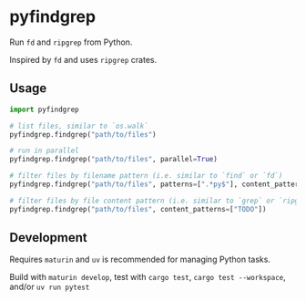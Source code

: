 # pyfindgrep

Run `fd` and `ripgrep` from Python.

Inspired by `fd` and uses `ripgrep` crates.

## Usage

```python
import pyfindgrep

# list files, similar to `os.walk`
pyfindgrep.findgrep("path/to/files")

# run in parallel
pyfindgrep.findgrep("path/to/files", parallel=True)

# filter files by filename pattern (i.e. similar to `find` or `fd`)
pyfindgrep.findgrep("path/to/files", patterns=[".*py$"], content_patterns=["TODO"])

# filter files by file content pattern (i.e. similar to `grep` or `ripgrep`)
pyfindgrep.findgrep("path/to/files", content_patterns=["TODO"])
```

## Development

Requires `maturin` and `uv` is recommended for managing Python tasks.

Build with `maturin develop`, test with `cargo test`, `cargo test --workspace`, and/or `uv run pytest`
